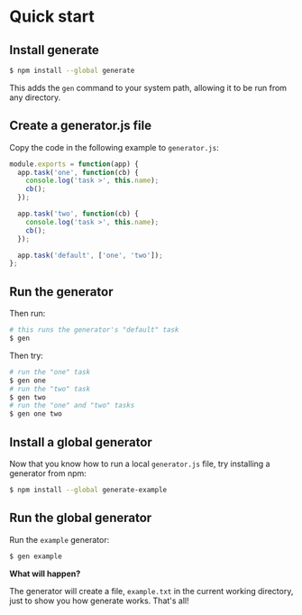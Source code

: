# Quick start

## Install generate

```sh
$ npm install --global generate
```

This adds the `gen` command to your system path, allowing it to be run from any directory.

## Create a generator.js file

Copy the code in the following example to `generator.js`:

```js
module.exports = function(app) {
  app.task('one', function(cb) {
    console.log('task >', this.name);
    cb();
  });

  app.task('two', function(cb) {
    console.log('task >', this.name);
    cb();
  });

  app.task('default', ['one', 'two']);
};
```

## Run the generator

Then run:

```sh
# this runs the generator's "default" task
$ gen
```

Then try:

```sh
# run the "one" task
$ gen one
# run the "two" task
$ gen two
# run the "one" and "two" tasks
$ gen one two
```

## Install a global generator

Now that you know how to run a local `generator.js` file, try installing a generator from npm:

```sh
$ npm install --global generate-example
```

## Run the global generator

Run the `example` generator:

```sh
$ gen example
```

**What will happen?**

The generator will create a file, `example.txt` in the current working directory, just to show you how generate works. That's all!